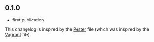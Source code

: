 ## 0.1.0
 - first publication

This changelog is inspired by the 
[Pester](https://github.com/pester/Pester/blob/master/CHANGELOG.md) file 
(which was inspired by the
[Vagrant](https://github.com/mitchellh/vagrant/blob/master/CHANGELOG.md) 
file).

